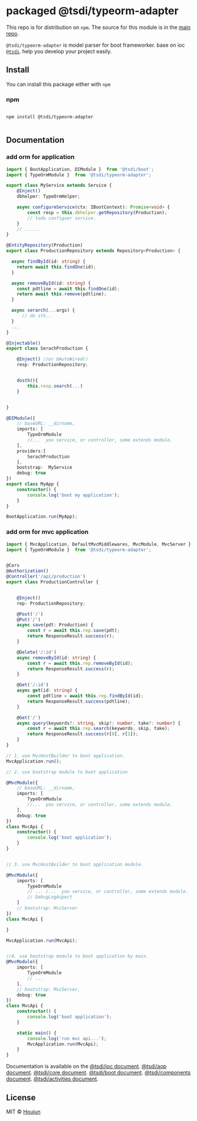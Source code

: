 # packaged @tsdi/typeorm-adapter

This repo is for distribution on `npm`. The source for this module is in the
[main repo](https://github.com/zhouhoujun/type-mvc).

`@tsdi/typeorm-adapter` is model parser for boot frameworker. base on ioc [`@tsdi`](https://www.npmjs.com/package/@tsdi/core). help you develop your project easily.



## Install

You can install this package either with `npm`

### npm

```shell

npm install @tsdi/typeorm-adapter


```

## Documentation

### add orm for application

```ts
import { BootApplication, DIModule }  from '@tsdi/boot';
import { TypeOrmModule }  from '@tsdi/typeorm-adapter';

export class MyService extends Service {
    @Inject()
    dbhelper: TypeOrmHelper;

    async configureService(ctx: IBootContext): Promise<void> {
        const resp = this.dbhelper.getRepository(Production);
        // todo configuer service.
    }
    // ......
}

@EntityRepository(Production)
export class ProductionRepository extends Repository<Production> {

  async findById(id: string) {
    return await this.findOne(id);
  }

  async removeById(id: string) {
    const pdtline = await this.findOne(id);
    return await this.remove(pdtline);
  }

  async serarch(...args) {
      // do sth..
  }
  ...
}

@Injectable()
export class SerachProduction {

    @Inject() //or @AutoWired()
    resp: ProductionRepository;


    dosth(){
        this.resp.search(...)
    }


} 

@DIModule({
    // baseURL: __dirname,
    imports: [
        TypeOrmModule
        //...  you service, or controller, some extends module.
    ],
    providers:[
        SerachProduction
    ],
    bootstrap:  MyService
    debug: true
})
export class MyApp {
    constructor() {
        console.log('boot my application');
    }
}

BootApplication.run(MyApp);
```


### add orm for mvc application

```ts
import { MvcApplication, DefaultMvcMiddlewares, MvcModule, MvcServer } from '@mvx/mvc';
import { TypeOrmModule }  from '@tsdi/typeorm-adapter';


@Cors
@Authorization()
@Controller('/api/production')
export class ProductionController {


    @Inject()
    rep: ProductionRepository;

    @Post('/')
    @Put('/')
    async save(pdt: Production) {
        const r = await this.rep.save(pdt);
        return ResponseResult.success(r);
    }

    @Delete('/:id')
    async removeById(id: string) {
        const r = await this.rep.removeById(id);
        return ResponseResult.success(r);
    }

    @Get('/:id')
    async get(id: string) {
        const pdtline = await this.rep.findById(id);
        return ResponseResult.success(pdtline);
    }

    @Get('/')
    async query(keywords?: string, skip?: number, take?: number) {
        const r = await this.rep.search(keywords, skip, take);
        return ResponseResult.success(r[0], r[1]);
    }
}

// 1. use MvcHostBuilder to boot application.
MvcApplication.run();

// 2. use bootstrap module to boot application

@MvcModule({
    // baseURL: __dirname,
    imports: [
        TypeOrmModule
        //...  you service, or controller, some extends module.
    ],
    debug: true
})
class MvcApi {
    constructor() {
        console.log('boot application');
    }
}


// 3. use MvcHostBuilder to boot application module.

@MvcModule({
    imports: [
        TypeOrmModule
        // ... /...  you service, or controller, some extends module.
        // DebugLogAspect
    ]
    // bootstrap: MvcServer
})
class MvcApi {

}

MvcApplication.run(MvcApi);


//4. use bootstrap module to boot application by main.
@MvcModule({
    imports: [
        TypeOrmModule
        // ...
    ],
    // bootstrap: MvcServer,
    debug: true
})
class MvcApi {
    constructor() {
        console.log('boot application');
    }

    static main() {
        console.log('run mvc api...');
        MvcApplication.run(MvcApi);
    }
}


```

Documentation is available on the
[@tsdi/ioc document](https://github.com/zhouhoujun/tsioc/tree/master/packages/ioc).
[@tsdi/aop document](https://github.com/zhouhoujun/tsioc/tree/master/packages/aop).
[@tsdi/core document](https://github.com/zhouhoujun/tsioc/tree/master/packages/core).
[@tsdi/boot document](https://github.com/zhouhoujun/tsioc/tree/master/packages/boot).
[@tsdi/components document](https://github.com/zhouhoujun/tsioc/tree/master/packages/components).
[@tsdi/activities document](https://github.com/zhouhoujun/tsioc/tree/master/packages/activities).

## License

MIT © [Houjun](https://github.com/zhouhoujun/)